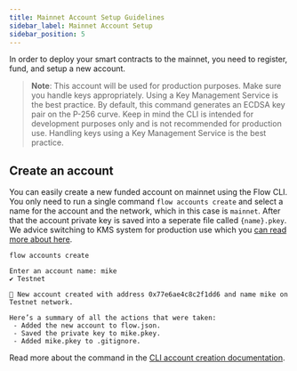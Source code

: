 ```yaml
---
title: Mainnet Account Setup Guidelines
sidebar_label: Mainnet Account Setup
sidebar_position: 5
---
```


In order to deploy your smart contracts to the mainnet, you need to register, fund, and setup a new account.

> **Note**: This account will be used for production purposes. Make sure you handle keys appropriately. Using a Key Management Service is the best practice. By default, this command generates an ECDSA key pair on the P-256 curve. Keep in mind the CLI is intended for development purposes only and is not recommended for production use. Handling keys using a Key Management Service is the best practice.

## Create an account
You can easily create a new funded account on mainnet using the Flow CLI. You only need to run a single command `flow accounts create` and select a name for the account and the network, which in this case is `mainnet`. After that the account private key is saved into a seperate file called `{name}.pkey`. We advice switching to KMS system for production use which you [can read more about here](../tooling/flow-cli/flow.json/configuration.md#advanced-format-1).

```
flow accounts create

Enter an account name: mike
✔ Testnet

🎉 New account created with address 0x77e6ae4c8c2f1dd6 and name mike on Testnet network.

Here’s a summary of all the actions that were taken:
 - Added the new account to flow.json.
 - Saved the private key to mike.pkey.
 - Added mike.pkey to .gitignore.
```


Read more about the command in the [CLI account creation documentation](../tooling/flow-cli/accounts/create-accounts.md#interactive-mode).
